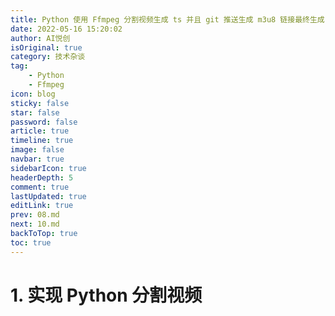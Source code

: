 ```yaml
---
title: Python 使用 Ffmpeg 分割视频生成 ts 并且 git 推送生成 m3u8 链接最终生成 md
date: 2022-05-16 15:20:02
author: AI悦创
isOriginal: true
category: 技术杂谈
tag:
    - Python
    - Ffmpeg
icon: blog
sticky: false
star: false
password: false
article: true
timeline: true
image: false
navbar: true
sidebarIcon: true
headerDepth: 5
comment: true
lastUpdated: true
editLink: true
prev: 08.md
next: 10.md
backToTop: true
toc: true
---
```


# 1. 实现 Python 分割视频



















